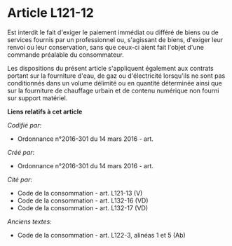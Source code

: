# Article L121-12

Est interdit le fait d'exiger le paiement immédiat ou différé de biens ou de services fournis par un professionnel ou,
s'agissant de biens, d'exiger leur renvoi ou leur conservation, sans que ceux-ci aient fait l'objet d'une commande préalable
du consommateur.

Les dispositions du présent article s'appliquent également aux contrats portant sur la fourniture d'eau, de gaz ou
d'électricité lorsqu'ils ne sont pas conditionnés dans un volume délimité ou en quantité déterminée ainsi que sur la
fourniture de chauffage urbain et de contenu numérique non fourni sur support matériel.

**Liens relatifs à cet article**

_Codifié par_:

  - Ordonnance n°2016-301 du 14 mars 2016 - art.

_Créé par_:

  - Ordonnance n°2016-301 du 14 mars 2016 - art.

_Cité par_:

  - Code de la consommation - art. L121-13 (V)
  - Code de la consommation - art. L132-16 (VD)
  - Code de la consommation - art. L132-17 (VD)

_Anciens textes_:

  - Code de la consommation - art. L122-3, alinéas 1 et 5 (Ab)
